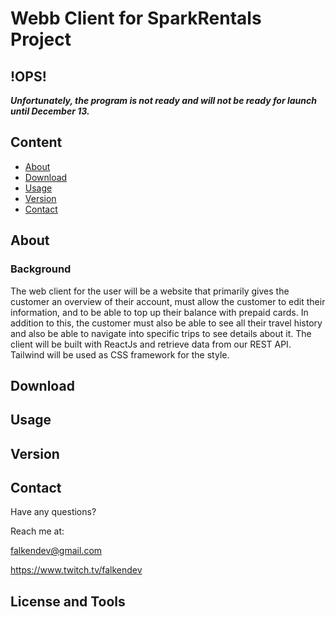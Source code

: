 # Webb Client for SparkRentals Project
## !OPS!
***Unfortunately, the program is not ready and will not be ready for launch until December 13.***
## Content
- [About](#about)
- [Download](#download)
- [Usage](#usage)
- [Version](#version)
- [Contact](#contact)
## About
### Background
The web client for the user will be a website that primarily gives the customer an overview of their account, must allow the customer to edit their information, and to be able to top up their balance with prepaid cards. In addition to this, the customer must also be able to see all their travel history and also be able to navigate into specific trips to see details about it. The client will be built with ReactJs and retrieve data from our REST API. Tailwind will be used as CSS framework for the style.

## Download
## Usage
## Version
## Contact
Have any questions?


Reach me at:


<falkendev@gmail.com>


<https://www.twitch.tv/falkendev>
## License and Tools
